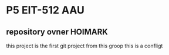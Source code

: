 # P5 EIT-512 AAU
## repository ovner HOIMARK
this project is the first git project from this groop 
this is a confligt